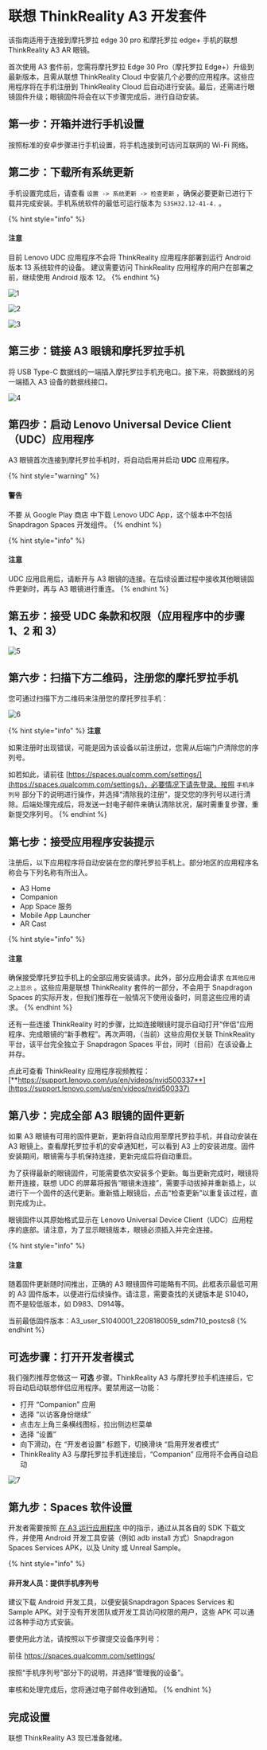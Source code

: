 # 联想 ThinkReality A3 开发套件

该指南适用于连接到摩托罗拉 edge 30 pro 和摩托罗拉 edge+ 手机的联想 ThinkReality A3 AR 眼镜。

首次使用 A3 套件前，您需将摩托罗拉 Edge 30 Pro（摩托罗拉 Edge+）升级到最新版本，且需从联想 ThinkReality Cloud 中安装几个必要的应用程序。这些应用程序将在手机注册到 ThinkReality Cloud 后自动进行安装。最后，还需进行眼镜固件升级；眼镜固件将会在以下步骤完成后，进行自动安装。

## 第一步：开箱并进行手机设置

按照标准的安卓步骤进行手机设置，将手机连接到可访问互联网的 Wi-Fi 网络。

## 第二步：下载所有系统更新

手机设置完成后，请查看 `设置 -> 系统更新 -> 检查更新` ，确保必要更新已进行下载并完成安装。手机系统软件的最低可运行版本为 `S3SH32.12-41-4.` 。

{% hint style="info" %}
#### 注意

目前 Lenovo UDC 应用程序不会将 ThinkReality 应用程序部署到运行 Android 版本 13 系统软件的设备。 建议需要访问 ThinkReality 应用程序的用户在部署之前，继续使用 Android 版本 12。
{% endhint %}

![1](pic-ThinkRealityA3Setup/1.png)

![2](pic-ThinkRealityA3Setup/2.png)

![3](pic-ThinkRealityA3Setup/3.png)

## 第三步：链接 A3 眼镜和摩托罗拉手机

将 USB Type-C 数据线的一端插入摩托罗拉手机充电口。接下来，将数据线的另一端插入 A3 设备的数据线接口。

![4](pic-ThinkRealityA3Setup/4.png)

## 第四步：启动 Lenovo Universal Device Client（UDC）应用程序

A3 眼镜首次连接到摩托罗拉手机时，将自动启用并启动 **UDC** 应用程序。

{% hint style="warning" %}
#### 警告

不要 从 Google Play 商店 中下载 Lenovo UDC App，这个版本中不包括 Snapdragon Spaces 开发组件。
{% endhint %}

{% hint style="info" %}
#### 注意

UDC 应用启用后，请断开与 A3 眼镜的连接。在后续设置过程中接收其他眼镜固件更新时，再与 A3 眼镜进行重连。
{% endhint %}

## 第五步：接受 UDC 条款和权限（应用程序中的步骤 1、2 和 3）

![5](pic-ThinkRealityA3Setup/5.png)

## 第六步：扫描下方二维码，注册您的摩托罗拉手机

您可通过扫描下方二维码来注册您的摩托罗拉手机：

![6](pic-ThinkRealityA3Setup/6.png)

{% hint style="info" %}
**注意**

如果注册时出现错误，可能是因为该设备以前注册过，您需从后端门户清除您的序列号。

如若如此，请前往 [https://spaces.qualcomm.com/settings/](https://spaces.qualcomm.com/settings/)，必要情况下请先登录。按照 `手机序列号` 部分下的说明进行操作，并选择“清除我的注册”，提交您的序列号以进行清除。后端处理完成后，将发送一封电子邮件来确认清除状况，届时需重复步骤，重新提交序列号。
{% endhint %}

## 第七步：接受应用程序安装提示

注册后，以下应用程序将自动安装在您的摩托罗拉手机上。部分地区的应用程序名称会与下列名称有所出入。

* A3 Home
* Companion
* App Space 服务
* Mobile App Launcher
* AR Cast

{% hint style="info" %}
#### **注意**

确保接受摩托罗拉手机上的全部应用安装请求。此外，部分应用会请求 `在其他应用之上显示` 。这些应用是联想 ThinkReality 套件的一部分，不会用于 Snapdragon Spaces 的实际开发，但我们推荐在一般情况下使用设备时，同意这些应用的请求。
{% endhint %}

还有一些连接 ThinkReality 时的步骤，比如连接眼镜时提示自动打开“伴侣”应用程序、完成眼镜的“新手教程”。再次声明，（当前）这些应用仅关联 ThinkReality 平台，该平台完全独立于 Snapdragon Spaces 平台，同时（目前）在该设备上并存。

点此可查看 ThinkReality 应用程序视频教程：[**https://support.lenovo.com/us/en/videos/nvid500337**](https://support.lenovo.com/us/en/videos/nvid500337)

## 第八步：完成全部 A3 眼镜的固件更新

如果 A3 眼镜有可用的固件更新，更新将自动应用至摩托罗拉手机，并自动安装在 A3 眼镜上。查看摩托罗拉手机的安卓通知栏，可以看到 A3 上的安装进度。固件安装期间，眼镜需与手机保持连接，更新完成后将自动重启。

为了获得最新的眼镜固件，可能需要依次安装多个更新。每当更新完成时，眼镜将断开连接，联想 UDC 的屏幕将报告“眼镜未连接”，需要手动拔掉并重新插上，以进行下一个固件的迭代更新。重新插上眼镜后，点击“检查更新”以重复该过程，直到完成为止。

眼镜固件以其原始格式显示在 Lenovo Universal Device Client（UDC）应用程序的底部。请注意，为了显示眼镜版本，眼镜必须插入并完全连接。

{% hint style="info" %}
#### 注意

随着固件更新随时间推出，正确的 A3 眼镜固件可能略有不同。此框表示最低可用的 A3 固件版本，以便进行后续操作。请注意，需要查找的关键版本是 S1040，而不是较低版本，如 D983、D914等。

当前最低固件版本：A3\_user\_S1040001\_2208180059\_sdm710\_postcs8
{% endhint %}

## 可选步骤：打开开发者模式

我们强烈推荐您做这一 **可选** 步骤。ThinkReality A3 与摩托罗拉手机连接后，它将自动启动联想伴侣应用程序。要禁用这一功能：

* 打开 “Companion” 应用
* 选择 “以访客身份继续”
* 点击左上角三条横线图标，拉出侧边栏菜单
* 选择 “设置”
* 向下滑动，在 “开发者设置” 标题下，切换滑块 “启用开发者模式”
* ThinkReality A3 与摩托罗拉手机连接后，“Companion” 应用将不会再自动启动

![7](pic-ThinkRealityA3Setup/7.png)

## 第九步：Spaces 软件设置

开发者需要按照 [在 A3 运行应用程序](LaunchingSpacesAppsA3.md) 中的指示，通过从其各自的 SDK 下载文件，并使用 Android 开发工具安装（例如 adb install 方式）Snapdragon Spaces Services APK，以及 Unity 或 Unreal Sample。

{% hint style="info" %}
#### **非开发人员：提供手机序列号**

建议下载 Android 开发工具，以便安装Snapdragon Spaces Services 和 Sample APK。对于没有开发团队或开发工具访问权限的用户，这些 APK 可以通过各种手动方式安装。

要使用此方法，请按照以下步骤提交设备序列号：

前往 https://spaces.qualcomm.com/settings/

按照“手机序列号”部分下的说明，并选择“管理我的设备”。

审核和处理完成后，您将通过电子邮件收到通知。
{% endhint %}

## 完成设置

联想 ThinkReality A3 现已准备就绪。
